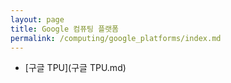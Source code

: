 ```yaml
---
layout: page
title: Google 컴퓨팅 플랫폼
permalink: /computing/google_platforms/index.md
---
```

- [구글 TPU](구글 TPU.md)

